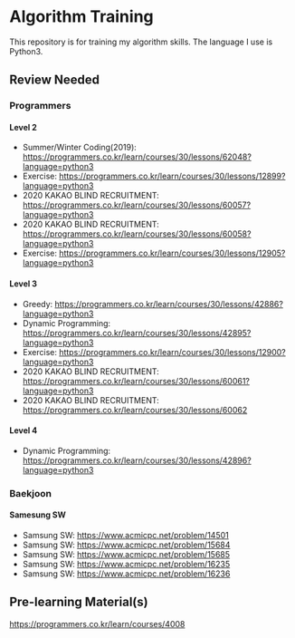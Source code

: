 # Algorithm Training
This repository is for training my algorithm skills.
The language I use is Python3.

## Review Needed
### Programmers
#### Level 2
+ Summer/Winter Coding(2019): https://programmers.co.kr/learn/courses/30/lessons/62048?language=python3
+ Exercise: https://programmers.co.kr/learn/courses/30/lessons/12899?language=python3
+ 2020 KAKAO BLIND RECRUITMENT: https://programmers.co.kr/learn/courses/30/lessons/60057?language=python3
+ 2020 KAKAO BLIND RECRUITMENT: https://programmers.co.kr/learn/courses/30/lessons/60058?language=python3
+ Exercise: https://programmers.co.kr/learn/courses/30/lessons/12905?language=python3
#### Level 3
+ Greedy: https://programmers.co.kr/learn/courses/30/lessons/42886?language=python3
+ Dynamic Programming: https://programmers.co.kr/learn/courses/30/lessons/42895?language=python3
+ Exercise: https://programmers.co.kr/learn/courses/30/lessons/12900?language=python3
+ 2020 KAKAO BLIND RECRUITMENT: https://programmers.co.kr/learn/courses/30/lessons/60061?language=python3
+ 2020 KAKAO BLIND RECRUITMENT: https://programmers.co.kr/learn/courses/30/lessons/60062
#### Level 4
+ Dynamic Programming: https://programmers.co.kr/learn/courses/30/lessons/42896?language=python3

### Baekjoon
#### Samesung SW
+ Samsung SW: https://www.acmicpc.net/problem/14501
+ Samsung SW: https://www.acmicpc.net/problem/15684
+ Samsung SW: https://www.acmicpc.net/problem/15685
+ Samsung SW: https://www.acmicpc.net/problem/16235
+ Samsung SW: https://www.acmicpc.net/problem/16236

## Pre-learning Material(s)
https://programmers.co.kr/learn/courses/4008
